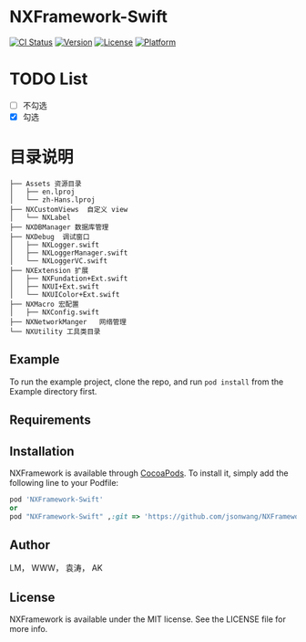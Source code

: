 # NXFramework-Swift

[![CI Status](http://img.shields.io/travis/wangcheng/NXFramework.svg?style=flat)](https://travis-ci.org/wangcheng/NXFramework)
[![Version](https://img.shields.io/cocoapods/v/NXFramework.svg?style=flat)](http://cocoapods.org/pods/NXFramework)
[![License](https://img.shields.io/cocoapods/l/NXFramework.svg?style=flat)](http://cocoapods.org/pods/NXFramework)
[![Platform](https://img.shields.io/cocoapods/p/NXFramework.svg?style=flat)](http://cocoapods.org/pods/NXFramework)

# TODO List
- [ ] 不勾选
- [X] 勾选

# 目录说明

```
├── Assets 资源目录
│   ├── en.lproj
│   └── zh-Hans.lproj
├── NXCustomViews  自定义 view
│   └── NXLabel
├── NXDBManager 数据库管理
├── NXDebug  调试窗口
│   ├── NXLogger.swift
│   ├── NXLoggerManager.swift
│   └── NXLoggerVC.swift
├── NXExtension 扩展
│   ├── NXFundation+Ext.swift
│   ├── NXUI+Ext.swift
│   └── NXUIColor+Ext.swift
├── NXMacro 宏配置
│   ├── NXConfig.swift
├── NXNetworkManger   网络管理
└── NXUtility 工具类目录
```

## Example

To run the example project, clone the repo, and run `pod install` from the Example directory first.

## Requirements

## Installation

NXFramework is available through [CocoaPods](http://cocoapods.org). To install
it, simply add the following line to your Podfile:

```ruby
pod 'NXFramework-Swift'
or
pod "NXFramework-Swift" ,:git => 'https://github.com/jsonwang/NXFramework-Swift.git'
```
## Author

LM， WWW， 袁涛， AK

## License

NXFramework is available under the MIT license. See the LICENSE file for more info.

